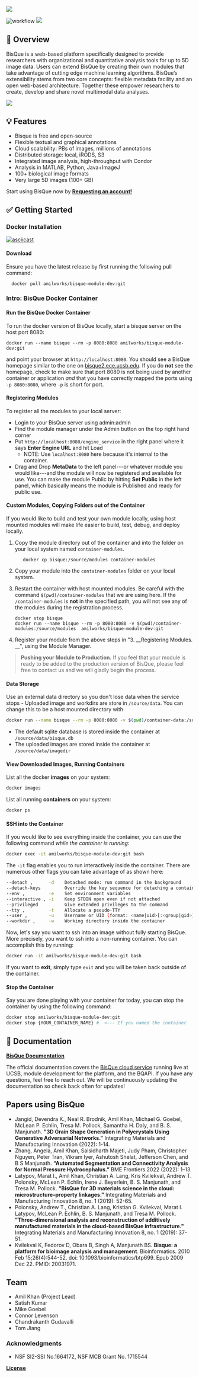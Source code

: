 ![](docs/images/bq-github-banner2.svg)

![workflow](https://github.com/UCSB-VRL/bisqueUCSB/actions/workflows/docker-image.yml/badge.svg)
![](https://img.shields.io/badge/BisQue%20Stable%20Release-v1.0.0-brightgreen)

## 🔭 Overview 

BisQue is a web-based platform specifically designed to provide researchers with organizational and quantitative analysis tools for up to 5D image data. Users can extend BisQue by creating their own modules that take advantage of cutting edge machine learning algorithms. BisQue’s extensibility stems from two core concepts: flexible metadata facility and an open web-based architecture. Together these empower researchers to create, develop and share novel multimodal data analyses.




![](docs/images/bisqueviewer.gif)

## 💡 Features
- Bisque is free and open-source
- Flexible textual and graphical annotations
- Cloud scalability: PBs of images, millions of annotations
- Distributed storage: local, iRODS, S3
- Integrated image analysis, high-throughput with Condor
- Analysis in MATLAB, Python, Java+ImageJ
- 100+ biological image formats 
- Very large 5D images (100+ GB)

Start using BisQue now by [__Requesting an account!__](https://docs.google.com/forms/d/e/1FAIpQLSfUCwOdl8Gd1KErPXbLWSPvF74ApT7M142sYQVdwluDUJXMAg/viewform)



## ✅ Getting Started

### Docker Installation  

[![asciicast](https://asciinema.org/a/dFXOoLJ01Hcclr5ooWzLfV3i6.svg)](https://asciinema.org/a/dFXOoLJ01Hcclr5ooWzLfV3i6)

#### Download 

Ensure you have the latest release by first running the following pull command:

```
  docker pull amilworks/bisque-module-dev:git
```

### __Intro: BisQue Docker Container__ 

#### Run the BisQue Docker Container 

 To run the docker version of BisQue locally, start a bisque server on the host port 8080:

```
docker run --name bisque --rm -p 8080:8080 amilworks/bisque-module-dev:git
```

and point your browser at `http://localhost:8080`. You should see a BisQue homepage similar to the one on [bisque2.ece.ucsb.edu](https://bisque2.ece.ucsb.edu/client_service/). If you do __not__ see the homepage, check to make sure that port 8080 is not being used by another container or application _and_ that you have correctly mapped the ports using `-p 8080:8080`, where `-p` is short for port.


#### Registering Modules 

To register all the modules to your local server:
   * Login to your BisQue server using admin:admin
   * Find the module manager under the Admin button on the top right hand corner
   * Put `http://localhost:8080/engine_service` in the right panel where it says __Enter Engine URL__ and hit Load
     *  NOTE: Use `localhost:8080` here because it's internal to the container.
   * Drag and Drop __MetaData__ to the left panel---or whatever module you would like---and the module will now be registered and available for use. You can make the module Public by hitting __Set Public__ in the left panel, which basically means the module is Published and ready for public use. 


#### Custom Modules, Copying Folders out of the Container 

If you would like to build and test your own module locally, using host mounted modules will make life easier to build, test, debug, and deploy locally. 

   1. Copy the module directory out of the container and into the folder on your local system named `container-modules`. 

      ```
         docker cp bisque:/source/modules container-modules
      ```
   2. Copy your module into the `container-modules` folder on your local system.
   3. Restart the container with host mounted modules. Be careful with the command `$(pwd)/container-modules` that we are using here. If the `/container-modules` is __not__ in the specified path, you will not see any of the modules during the registration process.

      ```
      docker stop bisque
      docker run --name bisque --rm -p 8080:8080 -v $(pwd)/container-modules:/source/modules  amilworks/bisque-module-dev:git
      ```
   4. Register your module from the above steps in "3. __Registering Modules. __", using the Module Manager.
   
> __Pushing your Module to Production.__ If you feel that your module is ready to be added to the production version of BisQue, please feel free to contact us and we will gladly begin the process.

#### Data Storage 

Use an external data directory so you don't lose data when the service stops
    - Uploaded image and workdirs are store in `/source/data`.  You can change this to be a host mounted directory with

```sh
docker run --name bisque --rm -p 8080:8080 -v $(pwd)/container-data:/source/data  amilworks/bisque-module-dev:git
```

  - The default sqlite database is stored inside the container at `/source/data/bisque.db`
  - The uploaded images are stored inside the container at `/source/data/imagedir`
  
  
#### View Downloaded Images, Running Containers  

List all the docker __images__ on your system:

```sh
docker images
```

List all running __containers__ on your system:

```sh
docker ps
```

#### SSH into the Container 

If you would like to see everything inside the container, you can use the following command _while the container is running_:

```sh
docker exec -it amilworks/bisque-module-dev:git bash
```
The `-it` flag enables you to run interactively inside the container. There are numerous other flags you can take advantage of as shown here:

```bash
--detach ,      -d    Detached mode: run command in the background
--detach-keys         Override the key sequence for detaching a container
--env ,         -e    Set environment variables
--interactive , -i    Keep STDIN open even if not attached
--privileged          Give extended privileges to the command
--tty ,         -t    Allocate a pseudo-TTY
--user ,        -u    Username or UID (format: <name|uid>[:<group|gid>])
--workdir ,     -w    Working directory inside the container
```

Now, let's say you want to ssh into an image without fully starting BisQue. More precisely, you want to ssh into a non-running container. You can accomplish this by running:

```sh
docker run -it amilworks/bisque-module-dev:git bash
```

If you want to __exit__, simply type `exit` and you will be taken back outside of the container. 

#### Stop the Container  

Say you are done playing with your container for today, you can stop the container by using the following command:

```sh
docker stop amilworks/bisque-module-dev:git 
docker stop {YOUR_CONTAINER_NAME} #  <--- If you named the container
```



## 💾 Documentation

[__BisQue Documentation__](https://ucsb-vrl.github.io/bisqueUCSB/)

The official documentation covers the [BisQue cloud service](https://bisque.ece.ucsb.edu) running live at UCSB, module development for the platform, and the BQAPI. If you have any questions, feel free to reach out. We will be continuously updating the documentation so check back often for updates!

## Papers using BisQue

* Jangid, Devendra K., Neal R. Brodnik, Amil Khan, Michael G. Goebel, McLean P. Echlin, Tresa M. Pollock, Samantha H. Daly, and B. S. Manjunath. __"3D Grain Shape Generation in Polycrystals Using Generative Adversarial Networks."__ Integrating Materials and Manufacturing Innovation (2022): 1-14.
*  Zhang, Angela, Amil Khan, Saisidharth Majeti, Judy Pham, Christopher Nguyen, Peter Tran, Vikram Iyer, Ashutosh Shelat, Jefferson Chen, and B S Manjunath. __“Automated Segmentation and Connectivity Analysis for Normal Pressure Hydrocephalus.”__ BME Frontiers 2022 (2022): 1–13.
* Latypov, Marat I., Amil Khan, Christian A. Lang, Kris Kvilekval, Andrew T. Polonsky, McLean P. Echlin, Irene J. Beyerlein, B. S. Manjunath, and Tresa M. Pollock. __"BisQue for 3D materials science in the cloud: microstructure–property linkages."__ Integrating Materials and Manufacturing Innovation 8, no. 1 (2019): 52-65.
* Polonsky, Andrew T., Christian A. Lang, Kristian G. Kvilekval, Marat I. Latypov, McLean P. Echlin, B. S. Manjunath, and Tresa M. Pollock. __"Three-dimensional analysis and reconstruction of additively manufactured materials in the cloud-based BisQue infrastructure."__ Integrating Materials and Manufacturing Innovation 8, no. 1 (2019): 37-51.
* Kvilekval K, Fedorov D, Obara B, Singh A, Manjunath BS. __Bisque: a platform for bioimage analysis and management__. Bioinformatics. 2010 Feb 15;26(4):544-52. doi: 10.1093/bioinformatics/btp699. Epub 2009 Dec 22. PMID: 20031971.

## Team

* Amil Khan  (Project Lead)
* Satish Kumar 
* Mike Goebel
* Connor Levenson
* Chandrakanth Gudavalli
* Tom Jiang


### Acknowledgments

* NSF SI2-SSI No.1664172, NSF MCB Grant No. 1715544

[__License__](https://github.com/UCSB-VRL/bisqueUCSB/blob/master/source/LICENSE)
